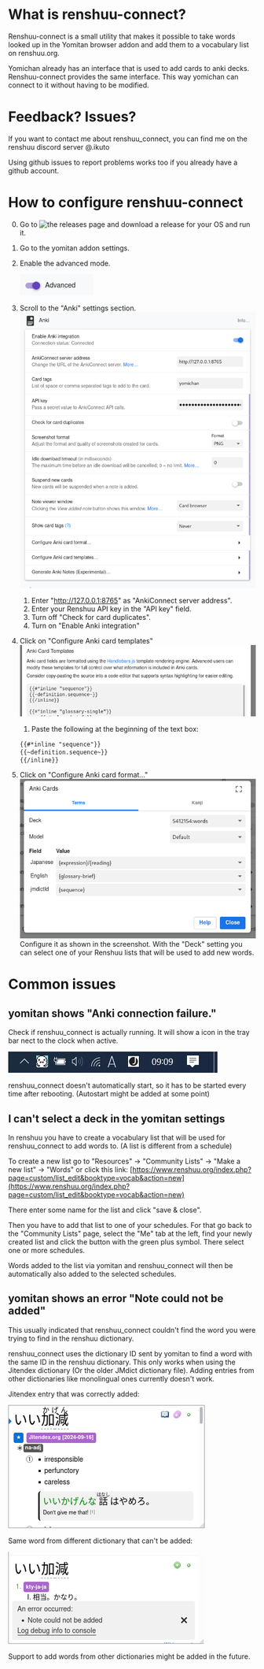 # What is renshuu-connect?

Renshuu-connect is a small utility that makes it possible to take words looked up in the
Yomitan browser addon and add them to a vocabulary list on renshuu.org.

Yomichan already has an interface that is used to add cards to anki decks.
Renshuu-connect provides the same interface. This way yomichan can connect to it
without having to be modified.

# Feedback? Issues?

If you want to contact me about renshuu_connect, you can find me on the renshuu discord server @.ikuto

Using github issues to report problems works too if you already have a github account.

# How to configure renshuu-connect

0. Go to ![the releases page](https://github.com/ikuto0815/renshuu-connect/releases) and download a release for your OS and run it.
1. Go to the yomitan addon settings.
2. Enable the advanced mode.

    ![advanced setting](img/01_advanced.png "Advanced setting")

3. Scroll to the "Anki" settings section.
    ![anki settings](img/02_anki_settings.png "Anki settings")
   1. Enter "http://127.0.0.1:8765" as "AnkiConnect server address".
   2. Enter your Renshuu API key in the "API key" field.
   3. Turn off "Check for card duplicates".
   4. Turn on "Enable Anki integration"

4. Click on "Configure Anki card templates"
    ![card templates](img/03_card_templates.png "card templates")
   1. Paste the following at the beginning of the text box:

    ```
    {{#*inline "sequence"}}
    {{~definition.sequence~}}
    {{/inline}}
    ```
5. Click on "Configure Anki card format…" 
    ![card format](img/04_cards.png "card format")
    Configure it as shown in the screenshot.
    With the "Deck" setting you can select one of your Renshuu lists that will be used to add new words.

# Common issues

## yomitan shows "Anki connection failure."

Check if renshuu_connect is actually running. It will show a icon in the tray bar nect to the clock when active.

![tray icon](img/tray.png "tray")

renshuu_connect doesn't automatically start, so it has to be started every time after rebooting. (Autostart might be added at some point)

## I can't select a deck in the yomitan settings

In renshuu you have to create a vocabulary list that will be used for renshuu_connect to add words to. (A list is different from a schedule)

To create a new list go to "Resources" -> "Community Lists" -> "Make a new list" -> "Words" or click this link: [https://www.renshuu.org/index.php?page=custom/list_edit&booktype=vocab&action=new](https://www.renshuu.org/index.php?page=custom/list_edit&booktype=vocab&action=new)

There enter some name for the list and click "save & close".

Then you have to add that list to one of your schedules. For that go back to the "Community Lists" page, select the "Me" tab at the left, find your newly created list and click the button with the green plus symbol. There select one or more schedules.

Words added to the list via yomitan and renshuu_connect will then be automatically also added to the selected schedules.

## yomitan shows an error "Note could not be added"

This usually indicated that renshuu_connect couldn't find the word you were trying to find in the renshuu dictionary.

renshuu_connect uses the dictionary ID sent by yomitan to find a word with the same ID in the renshuu dictionary. This only works when using the Jitendex dictionary (Or the older JMdict dictionary file). Adding entries from other dictionaries like monolingual ones currently doesn't work.

Jitendex entry that was correctly added:

![](img/valid-dict.png)

Same word from different dictionary that can't be added:

![](img/invalid-dict.png)

Support to add words from other dictionaries might be added in the future.

